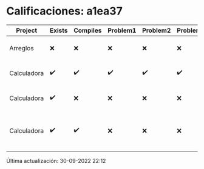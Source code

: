 # Calificaciones: a1ea37
|Project|Exists|Compiles|Problem1|Problem2|Problem3|Extra|CommitHash|CommitDate|CheckDate|Comments|DueDate|Grade|
|-|-|-|-|-|-|-|-|-|-|-|-|-|
|Arreglos|❌|❌|❌|❌|❌|❌|NA|NA|30-09-2022 22:12:19|No se encontró el archivo en PracticasCompuI/Arreglos/Arreglos.cpp|05-10-2020 21:00:00|5|
|Calculadora|✔️|✔️|✔️|✔️|✔️|✔️|95eee453a6c6aa395ad6d238f248ea5ecb8c29c6|28-09-2022 23:14:49|29-09-2022 00:05:39|¡Excelente trabajo!|28-09-2022 21:00:00|10.0|
|Calculadora|✔️|❌|❌|❌|❌|❌|0d960e6ca8faffd3757fc18470cb207c0123210d|28-09-2022 21:03:45|28-09-2022 22:03:31|Tu código no compila|28-09-2022 21:00:00|5.0|
|Calculadora|✔️|✔️|❌|❌|❌|❌|d2cfb4afce4aa47853c1aebd789b824564108f8b|28-09-2022 11:16:14|28-09-2022 12:48:56|Revisa la operación suma-No implementaste operaciones con números flotantes-Revisa la operación división-No sale con código diferente de cero con división entre cero|28-09-2022 21:00:00|6.0|

Última actualización: 30-09-2022 22:12